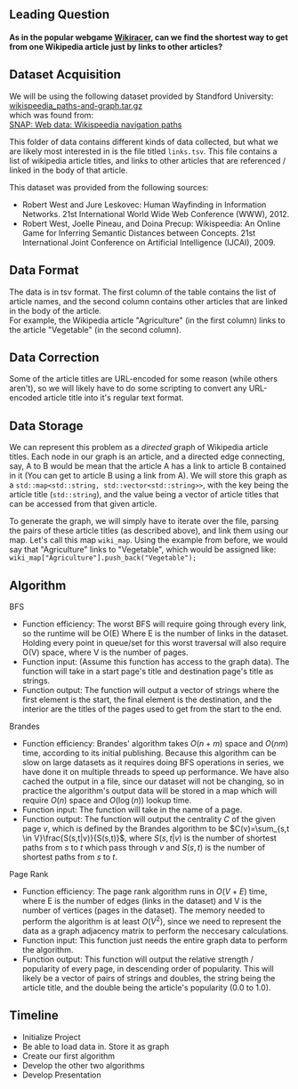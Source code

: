 ## Leading Question 

#### As in the popular webgame [Wikiracer](https://www.thewikigame.com/group), can we find the shortest way to get from one Wikipedia article just by links to other articles?

## Dataset Acquisition

We will be using the following dataset provided by Standford University:   
[wikispeedia_paths-and-graph.tar.gz](http://snap.stanford.edu/data/wikispeedia/wikispeedia_paths-and-graph.tar.gz)   
which was found from:  
[SNAP: Web data: Wikispeedia navigation paths](http://snap.stanford.edu/data/wikispeedia.html)   

This folder of data contains different kinds of data collected, but what we are likely most interested in is the file titled `links.tsv`. This file contains a list of wikipedia article titles, and links to other articles that are referenced / linked in the body of that article.

This dataset was provided from the following sources:  
- Robert West and Jure Leskovec: Human Wayfinding in Information Networks. 21st International World Wide Web Conference (WWW), 2012.  
- Robert West, Joelle Pineau, and Doina Precup: Wikispeedia: An Online Game for Inferring Semantic Distances between Concepts. 21st International Joint Conference on Artificial Intelligence (IJCAI), 2009.  

## Data Format

The data is in tsv format. The first column of the table contains the list of article names, and the second column contains other articles that are linked in the body of the article.  
For example, the Wikipedia article "Agriculture" (in the first column) links to the article "Vegetable" (in the second column). 

## Data Correction

Some of the article titles are URL-encoded for some reason (while others aren't), so we will likely have to do some scripting to convert any URL-encoded article title into it's regular text format.

## Data Storage

We can represent this problem as a *directed* graph of Wikipedia article titles. Each node in our graph is an article, and a directed edge connecting, say, A to B would be mean that the article A has a link to article B contained in it (You can get to article B using a link from A). 
We will store this graph as a `std::map<std::string, std::vector<std::string>>`, with the key being the article title (`std::string`), and the value being a vector of article titles that can be accessed from that given article.

To generate the graph, we will simply have to iterate over the file, parsing the pairs of these article titles (as described above), and link them using our map. Let's call this map `wiki_map`. Using the example from before, we would say that "Agriculture" links to "Vegetable", which would be assigned like: `wiki_map["Agriculture"].push_back("Vegetable");`

## Algorithm

BFS
- Function efficiency: The worst BFS will require going through every link, so the runtime will be O(E) Where E is the number of links in the dataset. Holding every point in queue/set for this worst traversal will also require O(V) space, where V is the number of pages. 
- Function input: (Assume this function has access to the graph data). The function will take in a start page's title and destination page's title as strings. 
- Function output: The function will output a vector of strings where the first element is the start, the final element is the destination, and the interior are the titles of the pages used to get from the start to the end.

Brandes
- Function efficiency: Brandes' algorithm takes $O(n+m)$ space and $O(nm)$ time, according to its initial publishing. Because this algorithm can be slow on large datasets as it requires doing BFS operations in series, we have done it on multiple threads to speed up performance. We have also cached the output in a file, since our dataset will not be changing, so in practice the algorithm's output data will be stored in a map which will require $O(n)$ space and $O(\log(n))$ lookup time.
- Function input: The function will take in the name of a page.
- Function output: The function will output the centrality $C$ of the given page $v$, which is defined by the Brandes algorithm to be $C(v)=\sum_{s,t \in V}\frac{S(s,t|v)}{S(s,t)}$, where $S(s,t|v)$ is the number of shortest paths from $s$ to $t$ which pass through $v$ and $S(s,t)$ is the number of shortest paths from $s$ to $t$.

Page Rank
- Function efficiency: The page rank algorithm runs in $O(V + E)$ time, where E is the number of edges (links in the dataset) and V is the number of vertices (pages in the dataset). The memory needed to perform the algorithm is at least $O(V^2)$, since we need to represent the data as a graph adjacency matrix to perform the neccesary calculations.
- Function input: This function just needs the entire graph data to perform the algorithm.
- Function output: This function will output the relative strength / popularity of every page, in descending order of popularity. This will likely be a vector of pairs of strings and doubles, the string being the article title, and the double being the article's popularity (0.0 to 1.0).

## Timeline

- Initialize Project
- Be able to load data in. Store it as graph
- Create our first algorithm
- Develop the other two algorithms
- Develop Presentation
